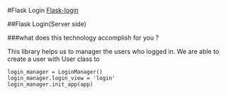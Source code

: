 #Flask Login
[Flask-login](https://flask-login.readthedocs.io/en/latest/)

##Flask Login(Server side)

###what does this technology accomplish for you ?
    
This library helps us to manager the users who logged in. We are able to create a
user with User class to 
```
login_manager = LoginManager()
login_manager.login_view = 'login'
login_manager.init_app(app)
```    